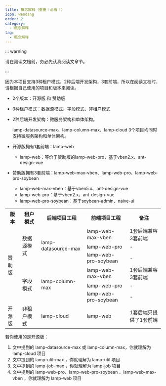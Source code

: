 ```yaml
---
title: 概念解释（重要！必看！）
icon: wendang
order: 2
category:
  - 概念解释
tag:
  - 概念解释
---
```


::: warning

请在阅读文档前，务必先认真阅读文章节。

:::

因为本项目支持3种租户模式，2种后端开发架构，3套前端，所以在阅读文档时，请根据自己使用的项目和版本来阅读。

- 2个版本：开源版 和 赞助版

- 3种租户模式：数据源模式、字段模式、非租户模式

- 2种后端开发架构：微服务架构和单体架构。

  lamp-datasource-max、lamp-column-max、lamp-cloud 3个项目均同时支持微服务架构和单体架构。

- 开源版拥有1套前端：lamp-web

  - lamp-web：等价于赞助版的lamp-web-pro，基于vben2.x、ant-design-vue

- 赞助版拥有3套前端：lamp-web-max-vben、lamp-web-pro、lamp-web-pro-soybean

  - lamp-web-max-vben：基于vben5.x、ant-design-vue
  - lamp-web-pro：基于vben2.x、ant-design-vue
  - lamp-web-pro-soybean：基于soybean-admin、naive-ui



<table>
  <tr>
    <th>版本</th>
    <th>租户模式</th>
    <th>后端项目工程</th>
    <th>前端项目工程</th>
    <th>备注</th>
  </tr>
  <tr>
    <td rowspan="6">赞助版</td>
    <td rowspan="3">数据源模式</td>
    <td rowspan="3">lamp-datasource-max</td>
    <td>lamp-web-max-vben</td>
    <td> 1套后端兼容3套前端 </td>
  </tr>
  <tr>
    <td>lamp-web-pro</td>
    <td> - </td>
  </tr>
  <tr>
    <td>lamp-web-pro-soybean</td>
    <td> - </td>
  </tr>
    <tr>
    <td rowspan="3">字段模式</td>
    <td rowspan="3">lamp-column-max</td>
    <td>lamp-web-max-vben</td>
    <td> 1套后端兼容3套前端 </td>
  </tr>
  <tr>
    <td>lamp-web-pro</td>
    <td> - </td>
  </tr>
  <tr>
    <td>lamp-web-pro-soybean</td>
    <td> - </td>
  </tr>
    <tr>
    <td>开源版</td>
    <td>非租户模式</td>
    <td>lamp-cloud</td>
    <td>lamp-web</td>
    <td> 1套后端只提供了1套前端 </td>
  </tr>
</table>




若你使用的是开源版：

1. 文中提到的 lamp-datasource-max 或  lamp-column-max，你就理解为 lamp-cloud 项目
2. 文中提到的 lamp-util-max ，你就理解为 lamp-util 项目
3. 文中提到的 lamp-job-max ，你就理解为 lamp-job 项目
4. 文中提到的 lamp-web-pro、lamp-web-pro-soybean 、lamp-web-max-vben ，你就理解为 lamp-web 项目
